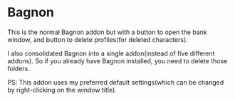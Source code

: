 # Bagnon
This is the normal Bagnon addon but with a button to open the bank window, and button to delete profiles(for deleted characters).  

I also consolidated Bagnon into a single addon(instead of five different addons). So if you already have Bagnon installed, you need to delete those folders.  

PS: This addon uses my preferred default settings(which can be changed by right-clicking on the window title).

